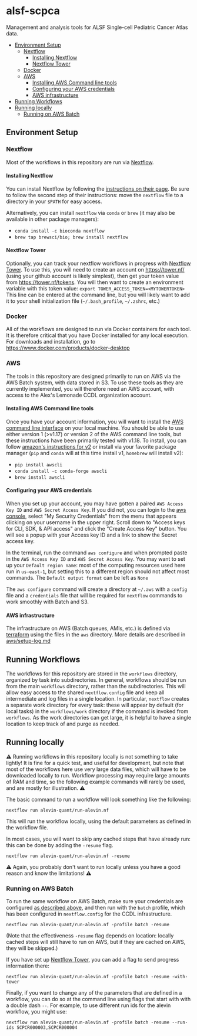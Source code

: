 # alsf-scpca
Management and analysis tools for ALSF Single-cell Pediatric Cancer Atlas data.

- [Environment Setup](#environment-setup)
  - [Nextflow](#nextflow)
    - [Installing Nextflow](#installing-nextflow)
    - [Nextflow Tower](#nextflow-tower)
  - [Docker](#docker)
  - [AWS](#aws)
    - [Installing AWS Command line tools](#installing-aws-command-line-tools)
    - [Configuring your AWS credentials](#configuring-your-aws-credentials)
    - [AWS infrastructure](#aws-infrastructure)
- [Running Workflows](#running-workflows)
- [Running locally](#running-locally)
  - [Running on AWS Batch](#running-on-aws-batch)

## Environment Setup

### Nextflow

Most of the workflows in this repository are run via [Nextflow](https://www.nextflow.io).

#### Installing Nextflow

You can install Nextflow by following the [instructions on their page](https://www.nextflow.io/docs/latest/getstarted.html#installation).
Be sure to follow the second step of their instructions: move the `nextflow` file to a directory in your `$PATH` for easy access.

Alternatively, you can install `nextflow` via `conda` or `brew` (it may also be available in other package managers):
- `conda install -c bioconda nextflow`
- `brew tap brewsci/bio; brew install nextflow`

#### Nextflow Tower

Optionally, you can track your nextflow workflows in progress with [Nextflow Tower](https://tower.nf/).
To use this, you will need to create an account on https://tower.nf/ (using your github account is likely simplest), then get your token value from https://tower.nf/tokens.
You will then want to create an environment variable with this token value:
`export TOWER_ACCESS_TOKEN=<MYTOWERTOKEN>`
This line can be entered at the command line, but you will likely want to add it to your shell initialization file (`~/.bash_profile`, `~/.zshrc`, etc.)

### Docker

All of the workflows are designed to run via Docker containers for each tool. It is therefore critical that you have Docker installed for any local execution. For downloads and installation, go to https://www.docker.com/products/docker-desktop

### AWS

The tools in this repository are designed primarily to run on AWS via the AWS Batch system, with data stored in S3.
To use these tools as they are currently implemented, you will therefore need an AWS account, with access to the Alex's Lemonade CCDL organization account.

#### Installing AWS Command line tools
Once you have your account information, you will want to install the [AWS command line interface](https://docs.aws.amazon.com/cli/latest/userguide/cli-chap-welcome.html) on your local machine.
You should be able to use either version 1 (>v1.17) or version 2 of the AWS command line tools, but these instructions have been primarily tested with v1.18.
To install, you can follow [amazon's instructions for v2](https://docs.aws.amazon.com/cli/latest/userguide/install-cliv2.html) or install via your favorite package manager (`pip` and `conda` will at this time install v1, `homebrew` will install v2):
- `pip install awscli`
- `conda install -c conda-forge awscli`
- `brew install awscli`

#### Configuring your AWS credentials

When you set up your account, you may have gotten a paired `AWS Access Key ID` and `AWS Secret Access Key`.
If you did not, you can login to the [aws console](https://console.aws.amazon.com/), select "My Security Credentials" from the menu that appears clicking on your username in the upper right.
Scroll down to "Access keys for CLI, SDK, & API access" and click the "Create Access Key" button.
You will see a popup with your Access key ID and a link to show the Secret access key.

In the terminal, run the command `aws configure` and when prompted paste in the `AWS Access Key ID` and `AWS Secret Access Key`.
You may want to set up your `Default region name`: most of the computing resources used here run in `us-east-1`, but setting this to a different region should not affect most commands.
The `Default output format` can be left as `None`

The `aws configure` command will create a directory at `~/.aws` with a `config` file and a `credentials` file that will be required for `nextflow` commands to work smoothly with Batch and S3.

#### AWS infrastructure

The infrastructure on AWS (Batch queues, AMIs, etc.) is defined via [terraform](https://www.terraform.io) using the files in the `aws` directory. More details are described in [aws/setup-log.md](aws/setup-log.md)



## Running Workflows

The workflows for this repository are stored in the `workflows` directory, organized by task into subdirectories.
In general, workflows should be run from the main `workflows` directory, rather than the subdirectories.
This will allow easy access to the shared `nextflow.config` file and keep all intermediate and log files in a single location.
In particular, `nextflow` creates a separate work directory for every task: these will appear by default (for local tasks) in the `workflows/work` directory if the command is invoked from `workflows`.
As the work directories can get large, it is helpful to have a single location to keep track of and purge as needed.

## Running locally

⚠️ Running workflows in this repository locally is not something to take lightly! It is fine for a quick test, and useful for development, but note that most of the workflows here use very large data files, which will have to be downloaded locally to run. Workflow processing may require large amounts of RAM and time, so the following example commands will rarely be used, and are mostly for illustration. ⚠️

The basic command to run a workflow will look something like the following:

```
nextflow run alevin-quant/run-alevin.nf
```

This will run the workflow locally, using the default parameters as defined in the workflow file.

In most cases, you will want to skip any cached steps that have already run: this can be done by adding the `-resume` flag.

```
nextflow run alevin-quant/run-alevin.nf -resume
```

⚠️ Again, you probably don't want to run locally unless you have a good reason and know the limitations! ⚠️

### Running on AWS Batch

To run the same workflow on AWS Batch, make sure your credentials are configured [as described above](#configuring-your-aws-credentials), and then run with the `batch` profile, which has been configured in `nextflow.config` for the CCDL infrastructure.

```
nextflow run alevin-quant/run-alevin.nf -profile batch -resume
```

(Note that the effectiveness `-resume` flag depends on location: locally cached steps will still have to run on AWS, but if they are cached on AWS, they will be skipped.)

If you have set up [Nextflow Tower](#nextflow-tower), you can add a flag to send progress information there:

```
nextflow run alevin-quant/run-alevin.nf -profile batch -resume -with-tower
```

Finally, if you want to change any of the parameters that are defined in a workflow, you can do so at the command line using flags that start with with a double dash `--`. For example, to use different run ids for the alevin workflow, you might use:

```
nextflow run alevin-quant/run-alevin.nf -profile batch -resume --run-ids SCPCR000003,SCPCR000004
```